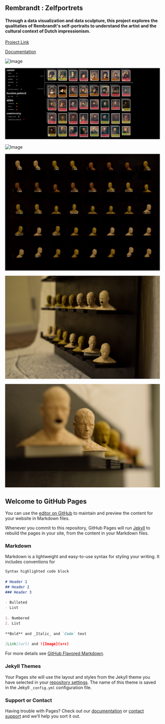 ## Rembrandt : Zelfportrets

#### Through a data visualization and data sculpture, this project explores the qualitaties of Rembrandt's self-portraits to understand the artist and the cultural context of Dutch impressionism.

[Project Link](https://joutwater.github.io/Major-Studio-1/REMBRANDT_QUAL/)

[Documentation](https://github.com/joutwater/Major-Studio-1/tree/master/FINAL/Rembrandt%20:%20Zelfportrets)

![Image](https://github.com/joutwater/Major-Studio-1/blob/master/week07/QUAL_LEGEND_2.png)

![Image](https://github.com/joutwater/Major-Studio-1/blob/master/week07/REM_ss_3.png)

![Image](https://github.com/joutwater/Major-Studio-1/blob/master/week07/REM_vid.gif)

![Image](https://github.com/joutwater/Major-Studio-1/blob/master/FINAL/Rembrandt%20:%20Zelfportrets/Images/IMG-3809.jpg)

![Image](https://github.com/joutwater/Major-Studio-1/blob/master/FINAL/Rembrandt%20:%20Zelfportrets/Images/IMG-3810.JPG)

![Image](https://github.com/joutwater/Major-Studio-1/blob/master/FINAL/Rembrandt%20:%20Zelfportrets/Images/IMG-3815.JPG)


## Welcome to GitHub Pages

You can use the [editor on GitHub](https://github.com/joutwater/Major-Studio-1/edit/master/README.md) to maintain and preview the content for your website in Markdown files.

Whenever you commit to this repository, GitHub Pages will run [Jekyll](https://jekyllrb.com/) to rebuild the pages in your site, from the content in your Markdown files.

### Markdown

Markdown is a lightweight and easy-to-use syntax for styling your writing. It includes conventions for

```markdown
Syntax highlighted code block

# Header 1
## Header 2
### Header 3

- Bulleted
- List

1. Numbered
2. List

**Bold** and _Italic_ and `Code` text

[Link](url) and ![Image](src)
```

For more details see [GitHub Flavored Markdown](https://guides.github.com/features/mastering-markdown/).

### Jekyll Themes

Your Pages site will use the layout and styles from the Jekyll theme you have selected in your [repository settings](https://github.com/joutwater/Major-Studio-1/settings). The name of this theme is saved in the Jekyll `_config.yml` configuration file.

### Support or Contact

Having trouble with Pages? Check out our [documentation](https://help.github.com/categories/github-pages-basics/) or [contact support](https://github.com/contact) and we’ll help you sort it out.
